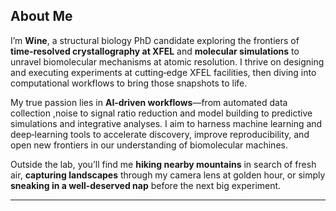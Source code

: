 

## About Me
I’m **Wine**, a structural biology PhD candidate exploring the frontiers of **time‑resolved crystallography at XFEL** and **molecular simulations** to unravel biomolecular mechanisms at atomic resolution. I thrive on designing and executing experiments at cutting‑edge XFEL facilities, then diving into computational workflows to bring those snapshots to life.

My true passion lies in **AI‑driven workflows**—from automated data collection ,noise to signal ratio reduction and model building to predictive simulations and integrative analyses. I aim to harness machine learning and deep‑learning tools to accelerate discovery, improve reproducibility, and open new frontiers in our understanding of biomolecular machines.

Outside the lab, you’ll find me **hiking nearby mountains** in search of fresh air, **capturing landscapes** through my camera lens at golden hour, or simply **sneaking in a well‑deserved nap** before the next big experiment.

---

<!-- You can follow up with sections like Features, Installation, Usage, or link to your publications and code repositories below. -->


